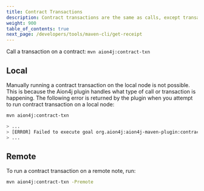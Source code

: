 ```yaml
---
title: Contract Transactions
description: Contract transactions are the same as calls, except transactions always initiate a state-change. This means that something within the contract, like a variable, changes. This changes the state of the blockchain, which incurs a cost. Transaction calls can also change the state, or value, of something _without_ the contract having to return anything. Calls do not necessarily initiate a state-change. Calls are able to simply request the content or value of a variable. Calls will always return something, whereas contract transaction may not.
weight: 900
table_of_contents: true
next_page: /developers/tools/maven-cli/get-receipt
---
```


Call a transaction on a contract: `mvn aion4j:contract-txn`

## Local

Manually running a contract transaction on the local node is not possible. This is because the Aion4j plugin handles what type of call or transaction is happening. The following error is returned by the plugin when you attempt to run contract transaction on a local node:

```bash
mvn aion4j:contract-txn

> ...
> [ERROR] Failed to execute goal org.aion4j:aion4j-maven-plugin:contract-txn (default-cli) on project helloworld: For local Avm mode, use aion4j:call goal to send transaction -> [Help 1]
> ...
```

## Remote

To run a contract transaction on a remote note, run:

```bash
mvn aion4j:contract-txn -Premote
```
